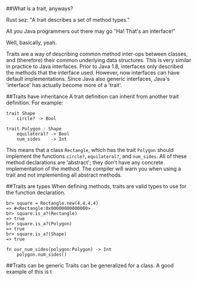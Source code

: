 ##What is a trait, anyways?

Rust sez: "A trait describes a set of method types."  

All you Java programmers out there may go "Ha! That's an interface!"  

Well, basically, yeah. 

Traits are a way of describing common method inter-ops between classes, and (therefore) their common underlying data structures. This is very similar in practice to Java interfaces. Prior to Java 1.8, interfaces only described the methods that the interface used. However, now interfaces can have default implementations. Since Java also generic interfaces, Java's 'interface' has actually become more of a 'trait'.

##Traits have inheritance
A trait definition can inherit from another trait definition.
For example:
```brick
trait Shape
    circle? -> Bool

trait Polygon : Shape
    equilateral? -> Bool
    num_sides    -> Int
```
This means that a class `Rectangle`, which has the trait `Polygon` should implement the functions `circle?`, `equilateral?`, and `num_sides`. All of these method declarations are 'abstract'; they don't have any concrete implementation of the method. The compiler will warn you when using a trait and not implementing all abstract methods.

##Traits are types
When defining methods, traits are valid types to use for the function declaration.

```ibr
br> square = Rectangle.new(4,4,4,4)
=> #<Rectangle:0x00000000000000>
br> square.is_a?(Rectangle)
=> true
br> square.is_a?(Polygon)
=> true
br> square.is_a?(Shape)
=> true
```

```brick
fn our_num_sides(polygon:Polygon) -> Int
    polygon.num_sides()
```

##Traits can be generic
Traits can be generalized for a class. A good example of this is t